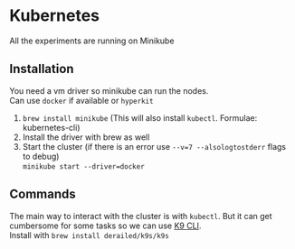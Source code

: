 # Kubernetes

All the experiments are running on Minikube

## Installation

You need a vm driver so minikube can run the nodes.\
Can use `docker` if available or `hyperkit`

1. `brew install minikube` (This will also install `kubectl`. Formulae: kubernetes-cli)
2. Install the driver with brew as well
3. Start the cluster (if there is an error use `--v=7 --alsologtostderr` flags to debug)\
`minikube start --driver=docker`

## Commands

The main way to interact with the cluster is with `kubectl`. But it can get cumbersome for some tasks so we can use [K9 CLI](https://k9scli.io/).\
Install with `brew install derailed/k9s/k9s`